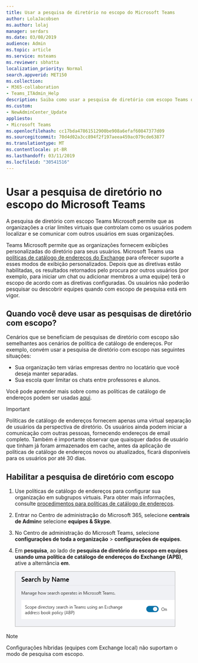 ```yaml
---
title: Usar a pesquisa de diretório no escopo do Microsoft Teams
author: LolaJacobsen
ms.author: lolaj
manager: serdars
ms.date: 03/08/2019
audience: Admin
ms.topic: article
ms.service: msteams
ms.reviewer: sbhatta
localization_priority: Normal
search.appverid: MET150
ms.collection:
- M365-collaboration
- Teams_ITAdmin_Help
description: Saiba como usar a pesquisa de diretório com escopo Teams da Microsoft para fornecer exibições personalizadas do diretório.
ms.custom:
- NewAdminCenter_Update
appliesto:
- Microsoft Teams
ms.openlocfilehash: cc17bda47861512900be908a6efaf60847377d09
ms.sourcegitcommit: 70d4d02a3cc894f2f197aeea459ac079cde63877
ms.translationtype: MT
ms.contentlocale: pt-BR
ms.lasthandoff: 03/11/2019
ms.locfileid: "30541516"
---
```

# <a name="use-microsoft-teams-scoped-directory-search"></a>Usar a pesquisa de diretório no escopo do Microsoft Teams

A pesquisa de diretório com escopo Teams Microsoft permite que as organizações a criar limites virtuais que controlam como os usuários podem localizar e se comunicar com outros usuários em suas organizações. 

Teams Microsoft permite que as organizações fornecem exibições personalizadas do diretório para seus usuários. Microsoft Teams usa [políticas de catálogo de endereços do Exchange](https://docs.microsoft.com/Exchange/email-addresses-and-address-books/address-book-policies/address-book-policies?view=exchserver-2019) para oferecer suporte a esses modos de exibição personalizados. Depois que as diretivas estão habilitadas, os resultados retornados pelo procura por outros usuários (por exemplo, para iniciar um chat ou adicionar membros a uma equipe) terá o escopo de acordo com as diretivas configuradas. Os usuários não poderão pesquisar ou descobrir equipes quando com escopo de pesquisa está em vigor. 

## <a name="when-should-you-use-scoped-directory-searches"></a>Quando você deve usar as pesquisas de diretório com escopo?

Cenários que se beneficiam de pesquisas de diretório com escopo são semelhantes aos cenários de política de catálogo de endereços. Por exemplo, convém usar a pesquisa de diretório com escopo nas seguintes situações:

- Sua organização tem várias empresas dentro no locatário que você deseja manter separadas. 
- Sua escola quer limitar os chats entre professores e alunos. 
 
Você pode aprender mais sobre como as políticas de catálogo de endereços podem ser usadas [aqui](https://docs.microsoft.com/Exchange/email-addresses-and-address-books/address-book-policies/abp-scenarios?view=exchserver-2019).

> [!IMPORTANT]
> Políticas de catálogo de endereços fornecem apenas uma virtual separação de usuários da perspectiva de diretório. Os usuários ainda podem iniciar a comunicação com outras pessoas, fornecendo endereços de email completo. Também é importante observar que quaisquer dados de usuário que tinham já foram armazenados em cache, antes da aplicação de políticas de catálogo de endereços novos ou atualizados, ficará disponíveis para os usuários por até 30 dias.

## <a name="enable-scoped-directory-search"></a>Habilitar a pesquisa de diretório com escopo

1.  Use políticas de catálogo de endereços para configurar sua organização em subgrupos virtuais. Para obter mais informações, consulte [procedimentos para políticas de catálogo de endereços](https://docs.microsoft.com/Exchange/email-addresses-and-address-books/address-book-policies/abp-procedures?view=exchserver-2019).

2.  Entrar no Centro de administração do Microsoft 365, selecione **centrais de Admin**e selecione **equipes & Skype**.
 
3.  No Centro de administração do Microsoft Teams, selecione **configurações de toda a organização** > **configurações de equipes**.

4.  Em **pesquisa**, ao lado de **pesquisa de diretório do escopo em equipes usando uma política de catálogo de endereços do Exchange (APB)**, ative a alternância **em**. 

    ![Escopo de pesquisa de diretório no Centro de administração do Microsoft Teams](media/teams-scoped-directory-search-image1.png)

> [!NOTE]
> Configurações híbridas (equipes com Exchange local) não suportam o modo de pesquisa com escopo. 


